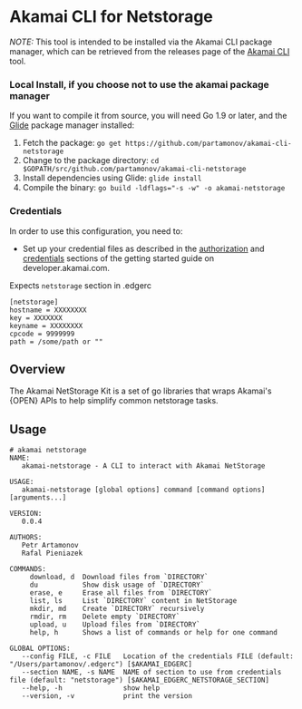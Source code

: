 # Akamai CLI for Netstorage
*NOTE:* This tool is intended to be installed via the Akamai CLI package manager, which can be retrieved from the releases page of the [Akamai CLI](https://github.com/akamai/cli) tool.

### Local Install, if you choose not to use the akamai package manager
If you want to compile it from source, you will need Go 1.9 or later, and the [Glide](https://glide.sh) package manager installed:
1. Fetch the package:
   `go get https://github.com/partamonov/akamai-cli-netstorage`
1. Change to the package directory:
   `cd $GOPATH/src/github.com/partamonov/akamai-cli-netstorage`
1. Install dependencies using Glide:
   `glide install`
1. Compile the binary:
   `go build -ldflags="-s -w" -o akamai-netstorage`

### Credentials
In order to use this configuration, you need to:
* Set up your credential files as described in the [authorization](https://developer.akamai.com/introduction/Prov_Creds.html) and [credentials](https://developer.akamai.com/introduction/Conf_Client.html) sections of the getting started guide on developer.akamai.com.

Expects `netstorage` section in .edgerc

```
[netstorage]
hostname = XXXXXXXX
key = XXXXXXX
keyname = XXXXXXXX
cpcode = 9999999
path = /some/path or ""
```

## Overview
The Akamai NetStorage Kit is a set of go libraries that wraps Akamai's {OPEN} APIs to help simplify common netstorage tasks.

## Usage
```shell
# akamai netstorage
NAME:
   akamai-netstorage - A CLI to interact with Akamai NetStorage

USAGE:
   akamai-netstorage [global options] command [command options] [arguments...]

VERSION:
   0.0.4

AUTHORS:
   Petr Artamonov
   Rafal Pieniazek

COMMANDS:
     download, d  Download files from `DIRECTORY`
     du           Show disk usage of `DIRECTORY`
     erase, e     Erase all files from `DIRECTORY`
     list, ls     List `DIRECTORY` content in NetStorage
     mkdir, md    Create `DIRECTORY` recursively
     rmdir, rm    Delete empty `DIRECTORY`
     upload, u    Upload files from `DIRECTORY`
     help, h      Shows a list of commands or help for one command

GLOBAL OPTIONS:
   --config FILE, -c FILE   Location of the credentials FILE (default: "/Users/partamonov/.edgerc") [$AKAMAI_EDGERC]
   --section NAME, -s NAME  NAME of section to use from credentials file (default: "netstorage") [$AKAMAI_EDGERC_NETSTORAGE_SECTION]
   --help, -h               show help
   --version, -v            print the version
```
